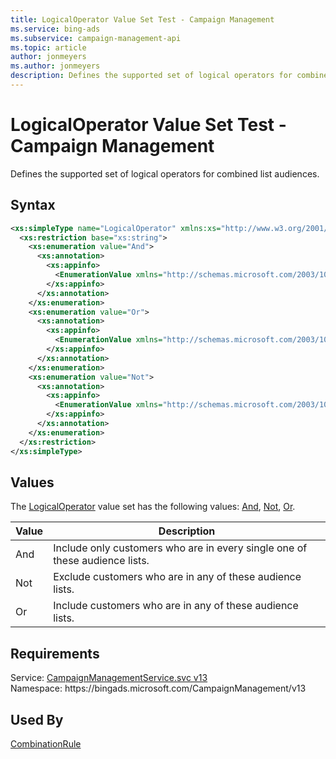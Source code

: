 ```yaml
---
title: LogicalOperator Value Set Test - Campaign Management
ms.service: bing-ads
ms.subservice: campaign-management-api
ms.topic: article
author: jonmeyers
ms.author: jonmeyers
description: Defines the supported set of logical operators for combined list audiences.(test)
---
```

# LogicalOperator Value Set Test - Campaign Management
Defines the supported set of logical operators for combined list audiences.

## Syntax
```xml
<xs:simpleType name="LogicalOperator" xmlns:xs="http://www.w3.org/2001/XMLSchema">
  <xs:restriction base="xs:string">
    <xs:enumeration value="And">
      <xs:annotation>
        <xs:appinfo>
          <EnumerationValue xmlns="http://schemas.microsoft.com/2003/10/Serialization/">1</EnumerationValue>
        </xs:appinfo>
      </xs:annotation>
    </xs:enumeration>
    <xs:enumeration value="Or">
      <xs:annotation>
        <xs:appinfo>
          <EnumerationValue xmlns="http://schemas.microsoft.com/2003/10/Serialization/">2</EnumerationValue>
        </xs:appinfo>
      </xs:annotation>
    </xs:enumeration>
    <xs:enumeration value="Not">
      <xs:annotation>
        <xs:appinfo>
          <EnumerationValue xmlns="http://schemas.microsoft.com/2003/10/Serialization/">3</EnumerationValue>
        </xs:appinfo>
      </xs:annotation>
    </xs:enumeration>
  </xs:restriction>
</xs:simpleType>
```

## <a name="values"></a>Values

The [LogicalOperator](logicaloperator.md) value set has the following values: [And](#and), [Not](#not), [Or](#or).

|Value|Description|
|-----------|---------------|
|<a name="and"></a>And|Include only customers who are in every single one of these audience lists.|
|<a name="not"></a>Not|Exclude customers who are in any of these audience lists.|
|<a name="or"></a>Or|Include customers who are in any of these audience lists.|

## Requirements
Service: [CampaignManagementService.svc v13](https://campaign.api.bingads.microsoft.com/Api/Advertiser/CampaignManagement/v13/CampaignManagementService.svc)  
Namespace: https\://bingads.microsoft.com/CampaignManagement/v13  

## Used By
[CombinationRule](combinationrule.md)  
